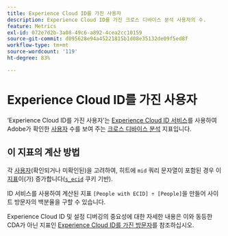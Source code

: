 ```yaml
---
title: Experience Cloud ID를 가진 사용자
description: Experience Cloud ID를 가진 크로스 디바이스 분석 사용자의 수.
feature: Metrics
exl-id: 072e7d2b-3a08-49c6-a892-4cea2cc10159
source-git-commit: d095628e94a45221815b1d08e35132de09f5ed8f
workflow-type: tm+mt
source-wordcount: '119'
ht-degree: 83%

---
```


# Experience Cloud ID를 가진 사용자

‘Experience Cloud ID를 가진 사용자’는 [Experience Cloud ID 서비스](https://experienceleague.adobe.com/docs/id-service/using/home.html?lang=ko-KR)를 사용하여 Adobe가 확인한 [사용자](people.md) 수를 보여 주는 [크로스 디바이스 분석](../cda/overview.md) 지표입니다.

## 이 지표의 계산 방법

각 [사용자](people.md)(확인되거나 미확인된)을 고려하여, 히트에 `mid` 쿼리 문자열이 포함된 경우 이 [지표](overview.md)이(가) 증가합니다([`s_ecid`](https://experienceleague.adobe.com/docs/core-services/interface/ec-cookies/cookies-analytics.html) 쿠키 기반).

ID 서비스를 사용하여 계산된 지표 `[People with ECID] ÷ [People]`을 만들어 사이트 방문자의 백분율을 구할 수 있습니다.

Experience Cloud ID 및 설정 디버깅의 중요성에 대한 자세한 내용은 이와 동등한 CDA가 아닌 지표인 [Experience Cloud ID를 가진 방문자](visitors-with-ecid.md)를 참조하십시오.
